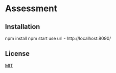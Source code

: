 
# Assessment

## Installation

npm install
npm start
use url - http://localhost:8090/


## License
[MIT](https://choosealicense.com/licenses/mit/)
